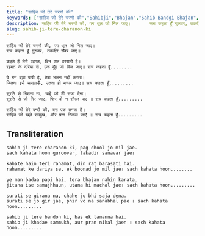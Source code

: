 ```yaml
---
title: "साहिब जी तेरे चरणों की"
keywords: ["साहिब जी तेरे चरणों की","Sahibji","Bhajan","Sahib Bandgi Bhajan","Sant Kabir Bhajan","bhajan lyrics","साहिब बंदगी भजन","भजन"]
description: साहिब जी तेरे चरणों की, पग धूल जो मिल जाए।       सच कहता हूँ गुरूवर, तकदीर सँवर जाए॥          कहते हैं तेरी रहमत, दिन रात बरसती है।       रहमत के दर
slug: sahib-ji-tere-charanon-ki
---
```


  
    साहिब जी तेरे चरणों की, पग धूल जो मिल जाए।  
    सच कहता हूँ गुरूवर, तकदीर सँवर जाए॥  
  
    कहते हैं तेरी रहमत, दिन रात बरसती है।  
    रहमत के दरिया से, एक बूँद जो मिल जाए॥ सच कहता हूँ........  
  
    ये मन बड़ा पापी है, तेरा भजन नहीं करता।  
    जितना इसे समझाऊँ, उतना ही मचल जाए॥ सच कहता हूँ.........  
  
    सुरति से गिराना ना, चाहे जो भी सजा देना।  
    सुरति से जो गिर जाए, फिर वो न सँभल पाए ॥ सच कहता हूँ.........  
  
    साहिब जी तेरे बन्दों की, बस एक तमन्ना है।   
    साहिब जी खड़े सम्मुख, और प्राण निकल जाएँ ॥ सच कहता हूँ.........  


## Transliteration

  
    sahib ji tere charanon ki, pag dhool jo mil jae.  
    sach kahata hoon guroovar, takadir sanavar jae॥  
  
    kahate hain teri rahamat, din rat barasati hai.  
    rahamat ke dariya se, ek boonad jo mil jae॥ sach kahata hoon........  
  
    ye man badaa papi hai, tera bhajan nahin karata.  
    jitana ise samajhhaun, utana hi machal jae॥ sach kahata hoon.........  
  
    surati se girana na, chahe jo bhi saja dena.  
    surati se jo gir jae, phir vo na sanabhal pae ॥ sach kahata hoon.........  
  
    sahib ji tere bandon ki, bas ek tamanna hai.   
    sahib ji khadae sammukh, aur pran nikal jaen ॥ sach kahata hoon.........  

  